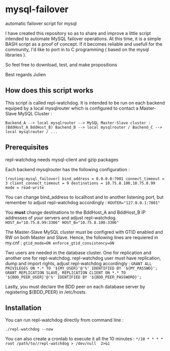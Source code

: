 # mysql-failover
automatic failover script for mysql

I have created this repository so as to share and improve a little script intended to automate MySQL failover operations.
At this time, it is a simple BASH script as a proof of concept. If it becomes reliable and usefull for the community, I'd like to port in to C programming ( based on the mysql libraries ).

So feel free to download, test, and make propositions

Best regards
Julien

## How does this script works

This script is called repl-watchdog. It is intended to be run on each backend equiped by a local mysqlrouter which is configured to contact a Master-Slave MySQL Cluster :

`Backend_A --> local mysqlrouter --> MySQL Master-Slave cluster : (BddHost_A BddHost_B)
Bachend_B --> local mysqlrouter /
Bachend_C --> local mysqlrouter /
...`


## Prerequisites

repl-watchdog needs mysql-client and gzip packages
 
Each backend mysqlrouter has the following configuration :

`[routing:mysql_failover]
bind_address = 0.0.0.0:7001
connect_timeout = 3
client_connect_timeout = 9
destinations = 10.75.8.100,10.75.8.99
mode = read-write`

You can change bind_address to localhost and to another listening port, but remember to adjust repl-watchdog accordingly :
`ROUTER="127.0.0.1:7001"`

You **must** change destinations to the BddHost_A and BddHost_B IP addresses of your servers and adjust repl-watchdog.
`HOST_A="10.75.8.99:3306"
HOST_B="10.75.8.100:3306"`


The Master-Slave MySQL cluster must be configred with GTID enabled and RW on both Master and Slave. Hence, the following lines are requiered in my.cnf :
`gtid_mode=ON
enforce_gtid_consistency=ON`

Two users are needed in the database cluster. One for replication and another one for repl-watchdog. repl-watchdog user must have replication, dump and import rights, adjust repl-watchdog accordingly :
`GRANT ALL PRIVILEGES ON *.* TO '${MY_USER}'@'%' IDENTIFIED BY '${MY_PASSWD}';
GRANT REPLICATION SLAVE, REPLICATION CLIENT ON *.* TO '${BDD_PEER_USER}'@'%' IDENTIFIED BY '${BDD_PEER_PASSWORD}';`

Lastly, you must declare the BDD peer on each database server by registering ${BDD_PEER} in /etc/hosts.

 
## Installation

You can run repl-watchdog directly from command line :

`./repl-watchdog --now` 

You can also create a crontab to execute it all the 10 minutes :
`*/10 * * * * root /path/to//repl-watchdog > /dev/null  2>&1`  





  


      